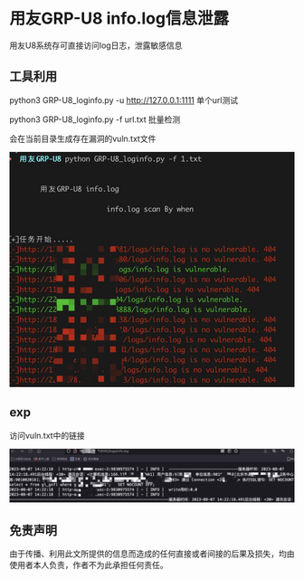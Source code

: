 # 用友GRP-U8 info.log信息泄露

用友U8系统存可直接访问log日志，泄露敏感信息


## 工具利用

python3 GRP-U8_loginfo.py -u http://127.0.0.1:1111 单个url测试

python3 GRP-U8_loginfo.py -f url.txt 批量检测

会在当前目录生成存在漏洞的vuln.txt文件

![](./poc.jpg)

## exp

访问vuln.txt中的链接

![](./exp.jpg)

## 免责声明

由于传播、利用此文所提供的信息而造成的任何直接或者间接的后果及损失，均由使用者本人负责，作者不为此承担任何责任。
